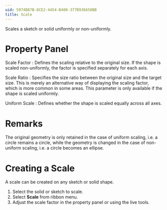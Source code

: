 ```yaml
---
uid: 5974B87B-8CE2-4454-B400-377B936650BB
title: Scale
---
```

Scales a sketch or solid uniformly or non-uniformly.

# Property Panel
Scale Factor
:   Defines the scaling relative to the original size. If the shape is scaled non-uniformly, the factor is specified separately for each axis.

Scale Ratio
:   Specifies the size ratio between the original size and the target size. This is merely an alternative way of displaying the scaling factor, which is more common in some areas.
    This parameter is only available if the shape is scaled uniformly.

Uniform Scale
:   Defines whether the shape is scaled equally across all axes.

# Remarks
The original geometry is only retained in the case of uniform scaling, i.e. a circle remains a circle, while the geometry is changed in the case of non-uniform scaling, i.e. a circle becomes an ellipse.

# Creating a Scale
A scale can be created on any sketch or solid shape.

1. Select the solid or sketch to scale.
2. Select __Scale__ from ribbon menu.
3. Adjust the scale factor in the property panel or using the live tools.
